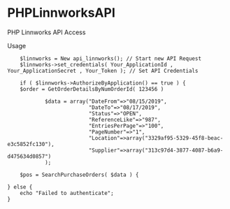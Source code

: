 # PHPLinnworksAPI
PHP Linnworks API Access


Usage

		$linnworks = New api_linnworks(); // Start new API Request
		$linnworks->set_credentials( Your_ApplicationId , Your_ApplicationSecret , Your_Token ); // Set API Credentials
				
		if ( $linnworks->AuthorizeByApplication() == true ) {
        $order = GetOrderDetailsByNumOrderId( 123456 ) 
       
				$data = array("DateFrom"=>"08/15/2019", 
				              "DateTo"=>"08/17/2019", 
				              "Status"=>"OPEN", 
				              "ReferenceLike"=>"987", 
				              "EntriesPerPage"=>"100", 
				              "PageNumber"=>"1", 
				              "Location"=>array("3329af95-5329-45f8-beac-e3c5852fc130"), 
				              "Supplier"=>array("313c97d4-3877-4087-b6a9-d475634d0857")
                );
        
        $pos = SearchPurchaseOrders( $data ) {

    } else {
        echo "Failed to authenticate";
    }
